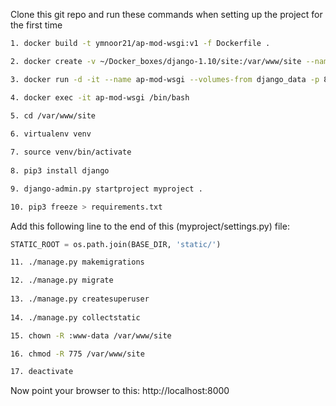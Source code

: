 Clone this git repo and run these commands when setting up the project for the first time
```bash
1. docker build -t ymnoor21/ap-mod-wsgi:v1 -f Dockerfile .

2. docker create -v ~/Docker_boxes/django-1.10/site:/var/www/site --name django_data ubuntu:16.04 /bin/true

3. docker run -d -it --name ap-mod-wsgi --volumes-from django_data -p 8000:80 ymnoor21/ap-mod-wsgi:v1 /bin/bash

4. docker exec -it ap-mod-wsgi /bin/bash

5. cd /var/www/site
	
6. virtualenv venv

7. source venv/bin/activate
	
8. pip3 install django

9. django-admin.py startproject myproject .

10. pip3 freeze > requirements.txt
```
Add this following line to the end of this (myproject/settings.py) file:
```python
STATIC_ROOT = os.path.join(BASE_DIR, 'static/')
```
```bash
11. ./manage.py makemigrations

12. ./manage.py migrate
	
13. ./manage.py createsuperuser
	
14. ./manage.py collectstatic

15. chown -R :www-data /var/www/site

16. chmod -R 775 /var/www/site

17. deactivate
```
Now point your browser to this: http://localhost:8000
